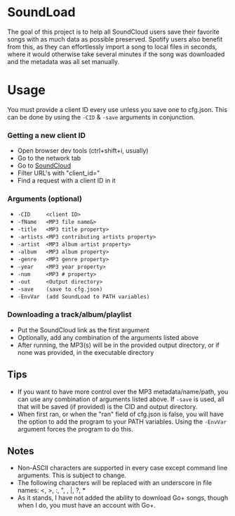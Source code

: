 # SoundLoad
The goal of this project is to help all SoundCloud users save their favorite songs with as much data as possible preserved. Spotify users also benefit from this, as they can effortlessly import a song to local files in seconds, where it would otherwise take several minutes if the song was downloaded and the metadata was all set manually.

# Usage
You must provide a client ID every use unless you save one to cfg.json. This can be done by using the ```-CID``` & ```-save``` arguments in conjunction.

### Getting a new client ID
- Open browser dev tools (ctrl+shift+i, usually)
- Go to the network tab
- Go to [SoundCloud](https://soundcloud.com)
- Filter URL's with "client_id="
- Find a request with a client ID in it

### Arguments (optional)
- ```-CID     <client ID>```
- ```-fName   <MP3 file name&>```
- ```-title   <MP3 title property>```
- ```-artists <MP3 contributing artists property>```
- ```-artist  <MP3 album artist property>```
- ```-album   <MP3 album property>```
- ```-genre   <MP3 genre property>```
- ```-year    <MP3 year property>```
- ```-num     <MP3 # property>```
- ```-out     <Output directory>```
- ```-save    (save to cfg.json)```
- ```-EnvVar  (add SoundLoad to PATH variables)```

### Downloading a track/album/playlist
- Put the SoundCloud link as the first argument
- Optionally, add any combination of the arguments listed above
- After running, the MP3(s) will be in the provided output directory, or if none was provided, in the executable directory


## Tips
- If you want to have more control over the MP3 metadata/name/path, you can use any combination of arguments listed above. If ```-save``` is used, all that will be saved (if provided) is the CID and output directory.
- When first ran, or when the "ran" field of cfg.json is false, you will have the option to add the program to your PATH variables. Using the ```-EnvVar``` argument forces the program to do this.

## Notes
- Non-ASCII characters are supported in every case except command line arguments. This is subject to change.
- The following characters will be replaced with an underscore in file names: <, >, :, ", \, |, ?, *
- As it stands, I have not added the ability to download Go+ songs, though when I do, you must have an account with Go+.